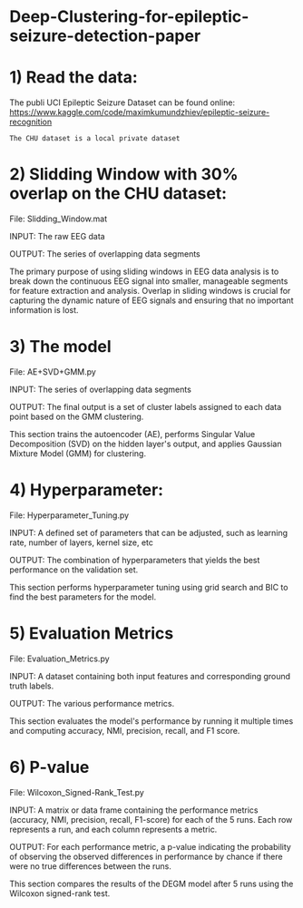 # Deep-Clustering-for-epileptic-seizure-detection-paper
# 1) Read the data:
   
   The publi UCI Epileptic Seizure Dataset can be found online: https://www.kaggle.com/code/maximkumundzhiev/epileptic-seizure-recognition

    The CHU dataset is a local private dataset

# 2) Slidding Window with 30% overlap on the CHU dataset:
   
  File: Slidding_Window.mat 
   
   INPUT: The raw EEG data

   OUTPUT: The series of overlapping data segments
   
   The primary purpose of using sliding windows in EEG data analysis is to break down the continuous EEG signal into smaller, manageable segments for feature 
   extraction and analysis. Overlap in sliding windows is crucial for capturing the dynamic nature of EEG signals and ensuring that no important information is lost.

# 3) The model

   File: AE+SVD+GMM.py

   INPUT: The series of overlapping data segments

   OUTPUT: The final output is a set of cluster labels assigned to each data point based on the GMM clustering.
   
   This section trains the autoencoder (AE), performs Singular Value Decomposition (SVD) on the hidden layer's output, and applies Gaussian Mixture Model (GMM) for clustering.

# 4) Hyperparameter:
      
  File: Hyperparameter_Tuning.py 

  INPUT: A defined set of parameters that can be adjusted, such as learning rate, number of layers, kernel size, etc

  OUTPUT: The combination of hyperparameters that yields the best performance on the validation set.

  This section performs hyperparameter tuning using grid search and BIC to find the best parameters for the model.

# 5) Evaluation Metrics 

  File: Evaluation_Metrics.py

  INPUT: A dataset containing both input features and corresponding ground truth labels.

  OUTPUT: The various performance metrics.

  This section evaluates the model's performance by running it multiple times and computing accuracy, NMI, precision, recall, and F1 score.

  # 6) P-value

  File: Wilcoxon_Signed-Rank_Test.py

  INPUT: A matrix or data frame containing the performance metrics (accuracy, NMI, precision, recall, F1-score) for each of the 5 runs. Each row represents a run, and each column represents a metric.

  OUTPUT: For each performance metric, a p-value indicating the probability of observing the observed differences in performance by chance if there were no true differences between the runs.

 This section compares the results of the DEGM model after 5 runs using the Wilcoxon signed-rank test.
  
